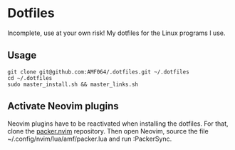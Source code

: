 # Dotfiles
Incomplete, use at your own risk!
My dotfiles for the Linux programs I use.

## Usage

```console
git clone git@github.com:AMF064/.dotfiles.git ~/.dotfiles
cd ~/.dotfiles
sudo master_install.sh && master_links.sh
```

## Activate Neovim plugins
Neovim plugins have to be reactivated when installing the dotfiles. For that, clone the [packer.nvim](https://github.com/wbthomason/packer.nvim) repository.
Then open Neovim, source the file ~/.config/nvim/lua/amf/packer.lua and run :PackerSync.
